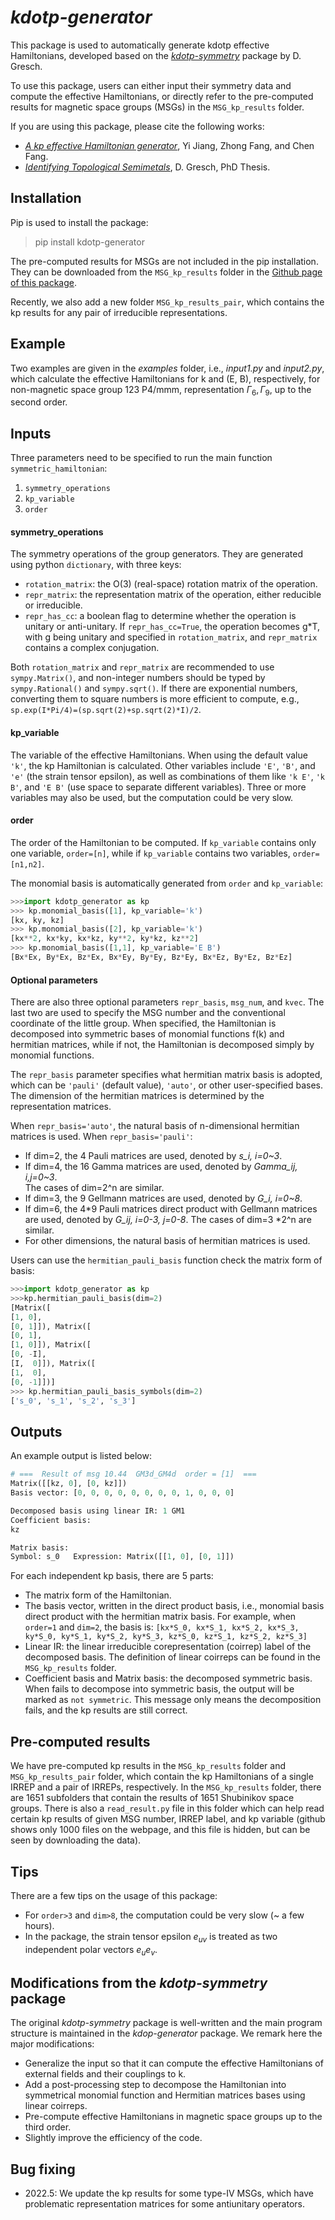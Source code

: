 # *kdotp-generator* 
This package is used to automatically generate kdotp effective Hamiltonians, developed based on the [*kdotp-symmetry*](https://kdotp-symmetry.greschd.ch/en/latest/) package by D. Gresch. 

To use this package, users can either input their symmetry data and compute the effective Hamiltonians, or directly refer to the pre-computed results for magnetic space groups (MSGs) in the `MSG_kp_results` folder.

If you are using this package, please cite the following works:
- [*A kp effective Hamiltonian generator*](http://arxiv.org/abs/2104.08493), Yi Jiang, Zhong Fang, and Chen Fang.
- [*Identifying Topological Semimetals*](https://www.research-collection.ethz.ch/handle/20.500.11850/308602), D. Gresch, PhD Thesis.

## Installation
Pip is used to install the package:
> pip install kdotp-generator 

The pre-computed results for MSGs are not included in the pip installation. They can be downloaded from the `MSG_kp_results` folder in the [Github page of this package](https://github.com/yjiang-iop/kdotp-generator).

Recently, we also add a new folder `MSG_kp_results_pair`, which contains the kp results for any pair of irreducible representations.

## Example
Two examples are given in the *examples* folder, i.e., *input1.py* and *input2.py*, which calculate the effective Hamiltonians for k and (E, B), respectively, for non-magnetic space group 123 P4/mmm, representation $\Gamma_6, \Gamma_9$, up to the second order. 


## Inputs
Three parameters need to be specified to run the main function `symmetric_hamiltonian`:
1. `symmetry_operations`
2. `kp_variable`
3. `order`

#### symmetry_operations
The symmetry operations of the group generators. They are generated using python `dictionary`, with three keys:
- `rotation_matrix`: the O(3) (real-space) rotation matrix of the operation.
- `repr_matrix`: the representation matrix of the operation, either reducible or irreducible. 
- `repr_has_cc`: a boolean flag to determine whether the operation is unitary or anti-unitary. If `repr_has_cc=True`, the operation becomes g*T, with g being unitary and specified in `rotation_matrix`, and `repr_matrix` contains a complex conjugation.

Both `rotation_matrix` and `repr_matrix` are recommended to use `sympy.Matrix()`, and non-integer numbers should be typed by `sympy.Rational()` and `sympy.sqrt()`. If there are exponential numbers, converting them to square numbers is more efficient to compute, e.g., `sp.exp(I*Pi/4)=(sp.sqrt(2)+sp.sqrt(2)*I)/2`.

#### kp_variable
The variable of the effective Hamiltonians. When using the default value `'k'`, the kp Hamiltonian is calculated. Other variables include `'E'`, `'B'`, and `'e'` (the strain tensor epsilon), as well as combinations of them like `'k E'`, `'k B'`, and `'E B'` (use space to separate different variables). Three or more variables may also be used, but the computation could be very slow.

#### order
The order of the Hamiltonian to be computed. If `kp_variable` contains only one variable, `order=[n]`, while if `kp_variable` contains two variables, `order=[n1,n2]`. 

The monomial basis is automatically generated from `order` and `kp_variable`:
```python
>>>import kdotp_generator as kp
>>> kp.monomial_basis([1], kp_variable='k')
[kx, ky, kz]
>>> kp.monomial_basis([2], kp_variable='k')
[kx**2, kx*ky, kx*kz, ky**2, ky*kz, kz**2]
>>> kp.monomial_basis([1,1], kp_variable='E B')
[Bx*Ex, By*Ex, Bz*Ex, Bx*Ey, By*Ey, Bz*Ey, Bx*Ez, By*Ez, Bz*Ez]
```

#### Optional parameters
There are also three optional parameters `repr_basis`, `msg_num`, and `kvec`. The last two are used to specify the MSG number and the conventional coordinate of the little group. When specified, the Hamiltonian is decomposed into symmetric bases of monomial functions f(k) and hermitian matrices, while if not, the Hamiltonian is decomposed simply by monomial functions.

The `repr_basis` parameter specifies what hermitian matrix basis is adopted, which can be `'pauli'` (default value), `'auto'`, or other user-specified bases. The dimension of the hermitian matrices is determined by the representation matrices.

When `repr_basis='auto'`, the natural basis of n-dimensional hermitian matrices is used.
When `repr_basis='pauli'`:
- If dim=2, the 4 Pauli matrices are used, denoted by *s_i, i=0~3*.
- If dim=4, the 16 Gamma matrices are used, denoted by *Gamma_ij, i,j=0~3*.  
  The cases of dim=2^n are similar.
- If dim=3, the 9 Gellmann matrices are used, denoted by *G_i, i=0~8*.
- If dim=6, the 4*9 Pauli matrices direct product with Gellmann matrices are used, denoted by *G_ij, i=0-3, j=0-8*. The cases of dim=3 *2^n are similar.
- For other dimensions, the natural basis of hermitian matrices is used.

Users can use the `hermitian_pauli_basis` function check the matrix form of basis:
```python
>>>import kdotp_generator as kp
>>>kp.hermitian_pauli_basis(dim=2)
[Matrix([
[1, 0],
[0, 1]]), Matrix([
[0, 1],
[1, 0]]), Matrix([
[0, -I],
[I,  0]]), Matrix([
[1,  0],
[0, -1]])]
>>> kp.hermitian_pauli_basis_symbols(dim=2)
['s_0', 's_1', 's_2', 's_3']
```


## Outputs
An example output is listed below:
```python
# ===  Result of msg 10.44  GM3d_GM4d  order = [1]  ===
Matrix([[kz, 0], [0, kz]])
Basis vector: [0, 0, 0, 0, 0, 0, 0, 0, 1, 0, 0, 0]

Decomposed basis using linear IR: 1 GM1  
Coefficient basis:
kz

Matrix basis:
Symbol: s_0   Expression: Matrix([[1, 0], [0, 1]]) 
```
For each independent kp basis, there are 5 parts:
- The matrix form of the Hamiltonian.
- The basis vector, written in the direct product basis, i.e., monomial basis direct product with the hermitian matrix basis. For example, when `order=1` and `dim=2`, the basis is:
  `[kx*S_0, kx*S_1, kx*S_2, kx*S_3, ky*S_0, ky*S_1, ky*S_2, ky*S_3, kz*S_0, kz*S_1, kz*S_2, kz*S_3]`
- Linear IR: the linear irreducible corepresentation (coirrep) label of the decomposed basis. The definition of linear coirreps can be found in the `MSG_kp_results` folder.
- Coefficient basis and Matrix basis: the decomposed symmetric basis. 
When fails to decompose into symmetric basis, the output will be marked as `not symmetric`. This message only means the decomposition fails, and the kp results are still correct.


## Pre-computed results
We have pre-computed kp results in the `MSG_kp_results` folder and `MSG_kp_results_pair` folder, which contain the kp Hamiltonians of a single IRREP and a pair of IRREPs, respectively.
In the `MSG_kp_results` folder, there are 1651 subfolders that contain the results of 1651 Shubinikov space groups. 
There is also a `read_result.py` file in this folder which can help read certain kp results of given MSG number, IRREP label, and kp variable (github shows only 1000 files on the webpage, and this file is hidden, but can be seen by downloading the data). 
 

## Tips
There are a few tips on the usage of this package:
- For `order>3` and `dim>8`, the computation could be very slow (~ a few hours). 
- In the package, the strain tensor epsilon $e_{uv}$ is treated as two independent polar vectors $e_u e_v$.

## Modifications from the *kdotp-symmetry* package
The original *kdotp-symmetry* package is well-written and the main program structure is maintained in the *kdop-generator* package. We remark here the major modifications:
- Generalize the input so that it can compute the effective Hamiltonians of external fields and their couplings to k.
- Add a post-processing step to decompose the Hamiltonian into symmetrical monomial function and Hermitian matrices bases using linear coirreps.
- Pre-compute effective Hamiltonians in magnetic space groups up to the third order.
- Slightly improve the efficiency of the code.

## Bug fixing
- 2022.5: We update the kp results for some type-IV MSGs, which have problematic representation matrices for some antiunitary operators.

